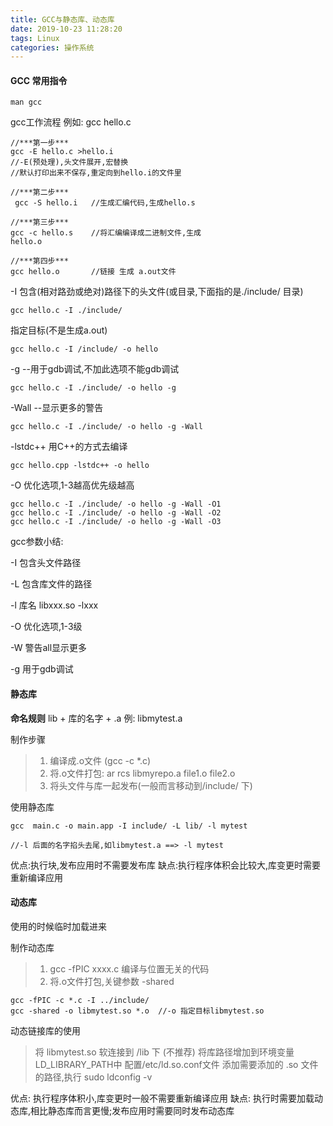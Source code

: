 ```yaml
---
title: GCC与静态库、动态库
date: 2019-10-23 11:28:20
tags: Linux
categories: 操作系统
---
```


#### GCC 常用指令
```shell
man gcc
```
gcc工作流程
例如: gcc hello.c
```
//***第一步***
gcc -E hello.c >hello.i   
//-E(预处理),头文件展开,宏替换
//默认打印出来不保存,重定向到hello.i的文件里 

//***第二步***
 gcc -S hello.i   //生成汇编代码,生成hello.s
 
//***第三步***
gcc -c hello.s    //将汇编编译成二进制文件,生成
hello.o

//***第四步***
gcc hello.o       //链接 生成 a.out文件
```
-I 包含(相对路劲或绝对)路径下的头文件(或目录,下面指的是./include/ 目录)
```
gcc hello.c -I ./include/
```

指定目标(不是生成a.out)
```
gcc hello.c -I /include/ -o hello
```

-g --用于gdb调试,不加此选项不能gdb调试
```
gcc hello.c -I ./include/ -o hello -g
```
-Wall --显示更多的警告
```
gcc hello.c -I ./include/ -o hello -g -Wall
```
-lstdc++ 用C++的方式去编译
```
gcc hello.cpp -lstdc++ -o hello
```
-O 优化选项,1-3越高优先级越高
```
gcc hello.c -I ./include/ -o hello -g -Wall -O1
gcc hello.c -I ./include/ -o hello -g -Wall -O2
gcc hello.c -I ./include/ -o hello -g -Wall -O3
```
gcc参数小结:

-I 包含头文件路径

-L 包含库文件的路径

-l 库名 libxxx.so -lxxx

-O 优化选项,1-3级

-W 警告all显示更多

-g 用于gdb调试

#### 静态库
**命名规则** lib + 库的名字 + .a 例: libmytest.a

制作步骤
> 1. 编译成.o文件   (gcc -c *.c)
> 2. 将.o文件打包: ar rcs libmyrepo.a  file1.o file2.o
> 3. 将头文件与库一起发布(一般而言移动到/include/ 下)

使用静态库
```
gcc  main.c -o main.app -I include/ -L lib/ -l mytest 

//-l 后面的名字掐头去尾,如libmytest.a ==> -l mytest
```
优点:执行块,发布应用时不需要发布库
缺点:执行程序体积会比较大,库变更时需要重新编译应用

#### 动态库
使用的时候临时加载进来

制作动态库
> 1. gcc -fPIC xxxx.c  编译与位置无关的代码
> 2. 将.o文件打包,关键参数 -shared

```shell
gcc -fPIC -c *.c -I ../include/
gcc -shared -o libmytest.so *.o  //-o 指定目标libmytest.so
```

动态链接库的使用
> 将 libmytest.so 软连接到 /lib 下 (不推荐)
> 将库路径增加到环境变量LD_LIBRARY_PATH中
> 配置/etc/ld.so.conf文件 添加需要添加的 .so 文件的路径,执行 sudo ldconfig -v

优点: 执行程序体积小,库变更时一般不需要重新编译应用
缺点: 执行时需要加载动态库,相比静态库而言更慢;发布应用时需要同时发布动态库